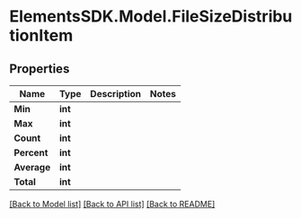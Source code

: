 # ElementsSDK.Model.FileSizeDistributionItem

## Properties

Name | Type | Description | Notes
------------ | ------------- | ------------- | -------------
**Min** | **int** |  | 
**Max** | **int** |  | 
**Count** | **int** |  | 
**Percent** | **int** |  | 
**Average** | **int** |  | 
**Total** | **int** |  | 

[[Back to Model list]](../#documentation-for-models) [[Back to API list]](../#documentation-for-api-endpoints) [[Back to README]](../)

